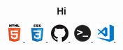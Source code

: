 <h2 align="center">Hi</h2>

<p align="center">
  
  <a title="Html" href="https://www.w3.org/html/">
    <img width="40" src="https://raw.githubusercontent.com/github/explore/master/topics/html/html.png" alt="Html's logo" />
  </a>&nbsp;

  <a title="Css" href="https://css-tricks.com/">
      <img width="40" src="https://raw.githubusercontent.com/github/explore/master/topics/css/css.png" alt="Css's logo" />
  </a>&nbsp;

  <a title="Github" href="https://github.com">
      <img width="40" src="https://raw.githubusercontent.com/github/explore/master/topics/github/github.png" alt="Github's logo" />
  </a>&nbsp;

<a title="Terminal" href="https://en.wikipedia.org/wiki/HTTP_404">
    <img width="40" src="https://raw.githubusercontent.com/github/explore/master/topics/terminal/terminal.png" alt="Terminal's logo" />
</a>&nbsp;

  <a title="Visual-studio-code" href="https://code.visualstudio.com/">
      <img width="40" src="https://raw.githubusercontent.com/github/explore/master/topics/visual-studio-code/visual-studio-code.png" alt="Visual-studio-code's logo" />
  </a>&nbsp;
</p>

